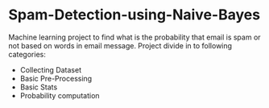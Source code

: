 # Spam-Detection-using-Naive-Bayes
Machine learning project to find what is the probability that email is spam or not based on words in email message.
Project divide in to following categories:
- Collecting Dataset
- Basic Pre-Processing
- Basic Stats
- Probability computation
